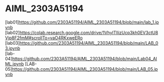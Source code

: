 # AIML_2303A51194
[lab01]https://github.com/2303A51194/AIML_2303A51194/blob/main/lab_1.ipynb
[lab02]https://colab.research.google.com/drive/1VhyITllizUcp3kh0EV3ctU8Vjp8F2fmM#scrollTo=vaO4RKxweERo
[lab03]https://github.com/2303A51194/AIML_2303A51194/blob/main/LAB_03.ipynb     
[lab-04]https://github.com/2303A51194/AIML_2303A51194/blob/main/Lab04_AIML.ipynb
[LAB-05]https://github.com/2303A51194/AIML_2303A51194/blob/main/LAB_05.ipynb
